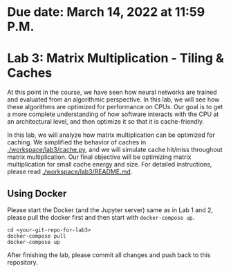 # Due date: March 14, 2022 at 11:59 P.M.

# Lab 3: Matrix Multiplication - Tiling & Caches

At this point in the course, we have seen how neural networks are trained and evaluated from an algorithmic perspective. In this lab, we will see how these algorithms are optimized for performance on CPUs. Our goal is to get a more complete understanding of how software interacts with the CPU at an architectural level, and then optimize it so that it is cache-friendly.

In this lab, we will analyze how matrix multiplication can be optimized for caching. We simplified the behavior of caches in [./workspace/lab3/cache.py](./workspace/lab3/cache.py), and we will simulate cache hit/miss throughout matrix multiplication. Our final objective will be optimizing matrix multiplication for small cache energy and size. For detailed instructions, please read [./workspace/lab3/README.md](./workspace/lab3/README.md). 

## Using Docker

Please start the Docker (and the Jupyter server) same as in Lab 1 and 2, please pull the docker first and then start with `docker-compose up`. 
```
cd <your-git-repo-for-lab3>
docker-compose pull
docker-compose up
```
After finishing the lab, please commit all changes and push back to this repository.
